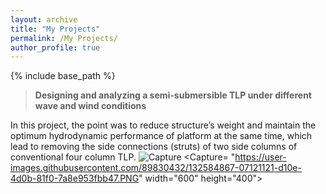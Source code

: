 ```yaml
---
layout: archive
title: "My Projects"
permalink: /My Projects/
author_profile: true
---
```


{% include base_path %}


> **Designing and analyzing a semi-submersible TLP under different wave and wind conditions**

In this project, the point was to reduce structure’s weight and maintain the optimum hydrodynamic performance of platform at the same time, which lead to removing the side connections (struts) of two side columns of conventional four column TLP.
![Capture](https://user-images.githubusercontent.com/89830432/132584867-07121121-d10e-4d0b-81f0-7a8e953fbb47.PNG)
<Capture= "https://user-images.githubusercontent.com/89830432/132584867-07121121-d10e-4d0b-81f0-7a8e953fbb47.PNG" width="600" height="400">


